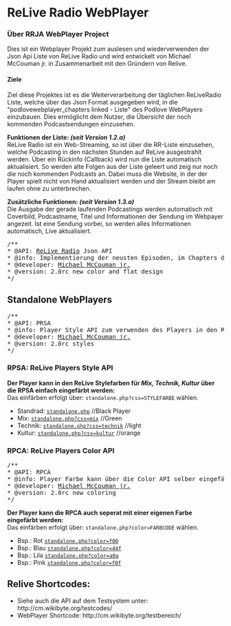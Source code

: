 ReLive Radio WebPlayer 
============================

<h3>Über RRJA WebPlayer Project</h3>
Dies ist ein Webplayer Projekt zum auslesen und wiederverwenden der Json Api Liste von ReLive Radio und wird entwickelt von Michael McCouman jr. in Zusammenarbeit mit den 
Gründern von Relive. 

<h4>Ziele</h4>
Ziel diese Projektes ist es die Weiterverarbeitung der täglichen ReLiveRadio Liste, welche über das Json Format ausgegeben wird, 
in die "podlovewebplayer_chapters linked - Liste" des Podlove WebPlayers einzubauen. Dies ermöglicht dem Nutzer, die Übersicht
der noch kommenden Podcastsendungen einzusehen.<br>

<b>Funktionen der Liste: <i>(seit Version 1.2.a)</i></b><br>
ReLive Radio ist ein Web-Streaming, so ist über die RR-Liste einzusehen, welche Podcasting in den nächsten Stunden
auf ReLive ausgestrahlt werden. Über ein Rückinfo (Callback) wird nun die Liste automatisch aktualisiert.
So werden alte Folgen aus der Liste geleert und zeig nur noch die noch kommenden Podcasts an. Dabei muss die Website, 
in der der Player spielt nicht von Hand aktualisiert werden und der Stream bleibt am laufen ohne zu unterbrechen.

<b>Zusätzliche Funktionen: <i>(seit Version 1.3.a)</i></b><br>
Die Ausgabe der gerade laufenden Podcastings werden automatisch mit Coverbild, Podcastname, Titel und Informationen der Sendung
im Webpayer angezeit. Ist eine Sendung vorbei, so werden alles Informationen automatisch, Live aktualisiert. 

<pre>/**
* @API: <a href="https://flattr.com/thing/973782/ReliveRadio-de-Podcasts-rund-um-die-Uhr">ReLive Radio</a> Json API
* @info: Implementierung der neusten Episoden, im Chapters des Podlove-Web-Players.
* @developer: <a href="https://flattr.com/profile/mccouman">Michael McCouman jr.</a>
* @version: 2.0rc new color and flat design
*/</pre>

<h2>Standalone WebPlayers</h2>

<pre>/**
* @API: PRSA 
* @info: Player Style API zum verwenden des Players in den ReLive Themen Farbe
* @developer: <a href="https://flattr.com/profile/mccouman">Michael McCouman jr.</a>
* @version: 2.0rc styles
*/</pre>

<h3>RPSA: ReLive Players Style API</h3>
<b>Der Player kann in den ReLive Stylefarben für <i>Mix, Technik, Kultur</i> über die RPSA einfach eingefärbt werden: </b><br>
Das einfärben erfolgt über: <code>standalone.php?css=STYLEFARBE</code> wählen.
<ul>
<li>Standrad: <a target="_blank" href="http://cm.wikibyte.org/testcodes/neu-chapters/standalone.php"><code>standalone.php</code></a> //Black Player</li>
<li>Mix: <a target="_blank" href="http://cm.wikibyte.org/testcodes/neu-chapters/standalone.php?css=mix"><code>standalone.php?css=mix</code></a> //Green</li>
<li>Technik: <a target="_blank" href="http://cm.wikibyte.org/testcodes/neu-chapters/standalone.php?css=technik"><code>standalone.php?css=technik</code></a> //light</li>
<li>Kultur: <a target="_blank" href="http://cm.wikibyte.org/testcodes/neu-chapters/standalone.php?css=kultur"><code>standalone.php?css=kultur</code></a> //orange</li>
</ul>

<h3>RPCA: ReLive Players Color API</h3>

<pre>/**
* @API: RPCA
* @info: Player Farbe kann über die Color API selber eingefärbt werden
* @developer: <a href="https://flattr.com/profile/mccouman">Michael McCouman jr.</a>
* @version: 2.0rc new coloring
*/</pre>

<b>Der Player kann die RPCA auch seperat mit einer eigenen Farbe eingefärbt werden: </b><br>
Das einfärben erfolgt über: <code>standalone.php?color=FARBCODE</code> wählen.
<ul>
<li>Bsp.: Rot <a target="_blank" href="http://cm.wikibyte.org/testcodes/neu-chapters/standalone.php?color=f00"><code>standalone.php?color=f00</code></a></li>
<li>Bsp.: Blau <a target="_blank" href="http://cm.wikibyte.org/testcodes/neu-chapters/standalone.php?color=44f"><code>standalone.php?color=44f</code></a></li>
<li>Bsp.: Lila <a target="_blank" href="http://cm.wikibyte.org/testcodes/neu-chapters/standalone.php?color=a0a"><code>standalone.php?color=a0a</code></a></li>
<li>Bsp.: Pink <a target="_blank" href="http://cm.wikibyte.org/testcodes/neu-chapters/standalone.php?color=f0f"><code>standalone.php?color=f0f</code></a></li>
</ul>



<h2>Relive Shortcodes:</h2>
<ul>
<li>Siehe auch die API auf dem Testsystem unter: http://cm.wikibyte.org/testcodes/ </li>
<li>WebPlayer Shortcode: http://cm.wikibyte.org/testbereich/ </li>
</ul>
